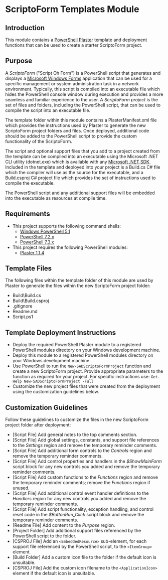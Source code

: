 # **ScriptoForm Templates Module**

## Introduction
This module contains a [PowerShell Plaster](https://www.powershellgallery.com/packages/Plaster) template and deployment functions that can be used to create a starter ScriptoForm project.

## Purpose
A *ScriptoForm* ("Script Oh Form") is a PowerShell script that generates and displays a [Microsoft Windows Forms](https://learn.microsoft.com/en-us/dotnet/desktop/winforms/overview/?view=netdesktop-7.0#introduction) application that can be used for a specific management or system administration task in a network environment.  Typically, this script is compiled into an executable file which hides the PowerShell console window during execution and provides a more seamless and familiar experience to the user.  A *ScriptoForm project* is the set of files and folders, including the PowerShell script, that can be used to compile the script into an executable file.

The template folder within this module contains a PlasterManifest.xml file which provides the instructions used by Plaster to generate the new ScriptoForm project folders and files.  Once deployed, additional code should be added to the PowerShell script to provide the custom functionality of the ScriptoForm.

The script and optional support files that you add to a project created from the template can be compiled into an executable using the Microsoft .NET CLI utility (dotnet.exe) which is available with any [Microsoft .NET SDK](https://dotnet.microsoft.com/en-us/download/dotnet).  Included in the template and deployed into your project is a Build.cs C# file which the compiler will use as the source for the executable, and a Build.csproj C# project file which provides the set of instructions used to compile the executable.

The PowerShell script and any additional support files will be embedded into the executable as resources at compile time.

## Requirements
- This project supports the following command shells:
    - [Windows PowerShell 5.1](https://docs.microsoft.com/en-us/powershell/scripting/overview?view=powershell-5.1)
    - [PowerShell 7.2.x](https://docs.microsoft.com/en-us/powershell/scripting/overview?view=powershell-7.2)
    - [PowerShell 7.3.x](https://docs.microsoft.com/en-us/powershell/scripting/overview?view=powershell-7.3)
- This project requires the following PowerShell modules: 
    - [Plaster 1.1.4](https://www.powershellgallery.com/packages/Plaster)

## Template Files
The following files within the template folder of this module are used by Plaster to generate the files within the new ScriptoForm project folder:
- Build\Build.cs
- Build\Build.csproj
- .gitignore
- Readme.md
- Script.ps1

## Template Deployment Instructions
- Deploy the required PowerShell Plaster module to a registered PowerShell modules directory on your Windows development machine.
- Deploy this module to a registered PowerShell modules directory on your Windows development machine.
- Use PowerShell to run the ``New-SADScriptoFormProject`` function and create a new ScriptoForm project.  Provide appropriate parameters to the function as required for your project.  For specific instructions use: ``Get-Help New-SADScriptoFormProject -Full``
- Customize the new project files that were created from the deployment using the customization guidelines below.

## Customization Guidelines
Follow these guidelines to customize the files in the new ScriptoForm project folder after deployment:
- [Script File] Add general notes to the top comments section.
- [Script File] Add global settings, constants, and support file references to the *Settings* region and remove the temporary reminder comments.
- [Script File] Add additional form controls to the *Controls* region and remove the temporary reminder comments.
- [Script File] Add control properties and handlers in the *$ShowMainForm* script block for any new controls you added and remove the temporary reminder comments.
- [Script File] Add custom functions to the *Functions* region and remove the temporary reminder comments; remove the *Functions* region if unused.
- [Script File] Add additional control event handler definitions to the *Handlers* region for any new controls you added and remove the temporary reminder comments.
- [Script File] Add script functionality, exception handling, and control reset code in the *$ButtonRun_Click* script block and remove the temporary reminder comments.
- [Readme File] Add content to the *Purpose* region.
- [Project Folder] Add additional support files referenced by the PowerShell script to the folder.
- [CSPROJ File] Add an `<EmbeddedResource>` sub-element, for each support file referenced by the PowerShell script, to the `<ItemGroup>` element.
- [Build Folder] Add a custom icon file to the folder if the default icon is unsuitable.
- [CSPROJ File] Add the custom icon filename to the `<ApplicationIcon>` element if the default icon is unsuitable.
